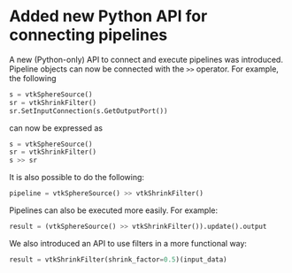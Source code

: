 # Added new Python API for connecting pipelines

A new (Python-only) API to connect and execute pipelines
was introduced. Pipeline objects can now be connected
with the `>>` operator. For example, the following
```python
s = vtkSphereSource()
sr = vtkShrinkFilter()
sr.SetInputConnection(s.GetOutputPort())
```
can now be expressed as
```python
s = vtkSphereSource()
sr = vtkShrinkFilter()
s >> sr
```
It is also possible to do the following:
```python
pipeline = vtkSphereSource() >> vtkShrinkFilter()
```
Pipelines can also be executed more easily. For
example:
```python
result = (vtkSphereSource() >> vtkShrinkFilter()).update().output
```
We also introduced an API to use filters in a more functional way:
```python
result = vtkShrinkFilter(shrink_factor=0.5)(input_data)
```
